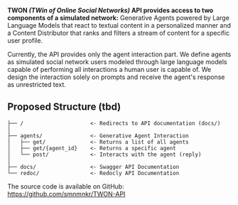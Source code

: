 **TWON *(TWin of Online Social Networks)* API provides access to two components of a simulated network:** Generative Agents powered by Large Language Models that react to textual content in a personalized manner and a Content Distributor that ranks and filters a stream of content for a specific user profile.

Currently, the API provides only the agent interaction part. We define agents as simulated social network users modeled through large language models capable of performing all interactions a human user is capable of. We design the interaction solely on prompts and receive the agent's response as unrestricted text.

## Proposed Structure (tbd)

```
├── /                     <- Redirects to API documentation (docs/)
│
├── agents/               <- Generative Agent Interaction
│   ├── get/              <- Returns a list of all agents
│   ├── get/{agent_id}    <- Returns a specific agent
│   └── post/             <- Interacts with the agent (reply)
│ 
├── docs/                 <- Swagger API Documentation
└── redoc/                <- Redocly API Documentation
```

The source code is available on GitHub: <https://github.com/smnmnkr/TWON-API>
